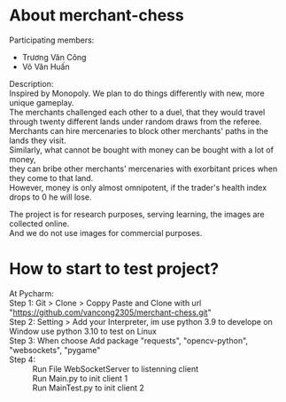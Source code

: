 # About merchant-chess

Participating members:</br>
+ Trương Văn Công </br>
+ Võ Văn Huấn </br>

Description:</br>
Inspired by Monopoly. We plan to do things differently with new, more unique gameplay. <br>
The merchants challenged each other to a duel, that they would travel through twenty different lands under random draws from the referee. <br>
Merchants can hire mercenaries to block other merchants' paths in the lands they visit. <br>
Similarly, what cannot be bought with money can be bought with a lot of money, <br>
they can bribe other merchants' mercenaries with exorbitant prices when they come to that land. <br> 
However, money is only almost omnipotent, if the trader's health index drops to 0 he will lose. <br>

The project is for research purposes, serving learning, the images are collected online.  <br>
And we do not use images for commercial purposes.

# How to start to test project?

At Pycharm: <br>
Step 1: Git > Clone > Coppy Paste and Clone with url "https://github.com/vancong2305/merchant-chess.git" <br>
Step 2: Setting > Add your Interpreter, im use python 3.9 to develope on Window use python 3.10 to test on Linux <br>
Step 3: When choose Add package "requests", "opencv-python", "websockets", "pygame" <br>
Step 4: <br>&emsp;&emsp;&emsp;Run File WebSocketServer to listenning client <br>
        &emsp;&emsp;&emsp;Run Main.py to init client 1 <br>
        &emsp;&emsp;&emsp;Run MainTest.py to init client 2
